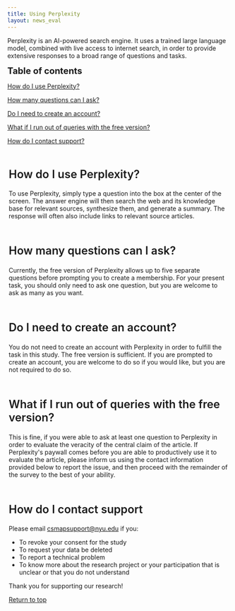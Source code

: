 ```yaml
---
title: Using Perplexity
layout: news_eval
---
```

<a id="top"></a>
<html>
<head>
	<style>
		h2 {font-size: 25px;
		    font-weight:600;}
		ol li {padding-bottom:5px;}
		.extrapadding{padding:3px;}
		</style>	
</head>
<body>
<p>Perplexity is an AI-powered search engine. It uses a trained large language model, combined with live access to internet search, in order to provide extensive responses to a broad range of questions and tasks. </p>
<strong style="font-size: 20px;">Table of contents</strong>
	<p><a href="#howto">How do I use Perplexity?</a></p>
	<p><a href="#howmany">How many questions can I ask?</a></p>
	<p><a href="#account">Do I need to create an account?</a></p>
	<p><a href="#runout">What if I run out of queries with the free version?</a></p>
	<p><a href="#help">How do I contact support?</a></p>

<div class="extrapadding">
 	<h2 id="howto">How do I use Perplexity?</h2>
	<p>To use Perplexity, simply type a question into the box at the center of the screen. The answer engine will then search the web and its knowledge base for relevant sources, synthesize them, and generate a summary. The response will often also include links to relevant source articles.</p>
</div>	
<div class="extrapadding">
	<h2 id="howmany">How many questions can I ask?</h2>
	<p>Currently, the free version of Perplexity allows up to five separate questions before prompting you to create a membership. For your present task, you should only need to ask one question, but you are welcome to ask as many as you want.</p>
</div>
<div class="extrapadding">
	<h2 id="account">Do I need to create an account?</h2>
	<p>You do not need to create an account with Perplexity in order to fulfill the task in this study. The free version is sufficient. If you are prompted to create an account, you are welcome to do so if you would like, but you are not required to do so.</p>
</div>
<div class="extrapadding">
	<h2 id="runout">What if I run out of queries with the free version?</h2>
	<p>This is fine, if you were able to ask at least one question to Perplexity in order to evaluate the veracity of the central claim of the article. If Perplexity's paywall comes before you are able to productively use it to evaluate the article, please inform us using the contact information provided below to report the issue, and then proceed with the remainder of the survey to the best of your ability.</p>
</div>

<div class="extrapadding">
	<h2 id="help">How do I contact support</h2>
	<p>Please email <a href="mailto:csmapsupport@nyu.edu">csmapsupport@nyu.edu</a> if you:</p>
	<ul>
		<li>To revoke your consent for the study</li>
		<li>To request your data be deleted</li>
		<li>To report a technical problem</li>
		<li>To know more about the research project or your participation that is unclear or that you do not understand</li>
	</ul>
	<p>Thank you for supporting our research!</p>
	<a href="#top">Return to top </a>
</div>
